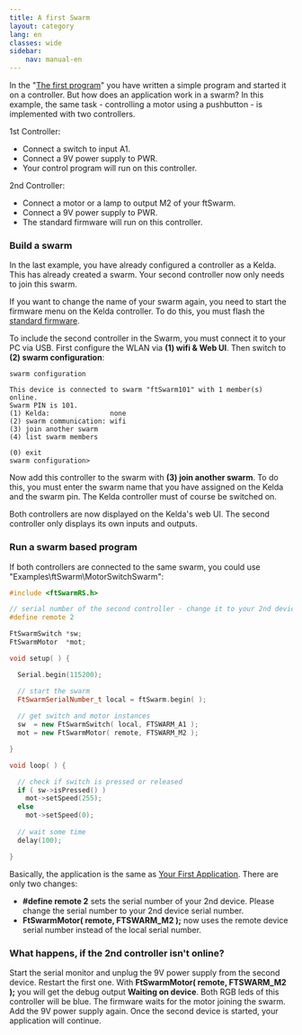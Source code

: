 ```yaml
---
title: A first Swarm
layout: category
lang: en
classes: wide
sidebar:
    nav: manual-en
---
```


In the "[The first program](../MotorSwitch)" you have written a simple program and started it on a controller. But how does an application work in a swarm? In this example, the same task - controlling a motor using a pushbutton - is implemented with two controllers.

1st Controller:
- Connect a switch to input A1.
- Connect a 9V power supply to PWR.
- Your control program will run on this controller.

2nd Controller:
- Connect a motor or a lamp to output M2 of your ftSwarm.
- Connect a 9V power supply to PWR.
- The standard firmware will run on this controller.

### Build a swarm

In the last example, you have already configured a controller as a Kelda. This has already created a swarm. Your second controller now only needs to join this swarm.    

If you want to change the name of your swarm again, you need to start the firmware menu on the Kelda controller. To do this, you must flash the [standard firmware](../firmware).

To include the second controller in the Swarm, you must connect it to your PC via USB. First configure the WLAN via **(1) wifi & Web UI**. Then switch to **(2) swarm configuration**:

```
swarm configuration

This device is connected to swarm "ftSwarm101" with 1 member(s) online.
Swarm PIN is 101.
(1) Kelda:               none
(2) swarm communication: wifi
(3) join another swarm
(4) list swarm members

(0) exit
swarm configuration>
```

Now add this controller to the swarm with **(3) join another swarm**. To do this, you must enter the swarm name that you have assigned on the Kelda and the swarm pin. The Kelda controller must of course be switched on. 

Both controllers are now displayed on the Kelda's web UI. The second controller only displays its own inputs and outputs.

### Run a swarm based program

If both controllers are connected to the same swarm, you could use "Examples\ftSwarm\MotorSwitchSwarm":

```cpp
#include <ftSwarmRS.h>

// serial number of the second controller - change it to your 2nd device serial number
#define remote 2

FtSwarmSwitch *sw;
FtSwarmMotor  *mot;

void setup( ) {

  Serial.begin(115200);

  // start the swarm
  FtSwarmSerialNumber_t local = ftSwarm.begin( );
	
  // get switch and motor instances
  sw  = new FtSwarmSwitch( local, FTSWARM_A1 );
  mot = new FtSwarmMotor( remote, FTSWARM_M2 );

}

void loop( ) {

  // check if switch is pressed or released
  if ( sw->isPressed() )
    mot->setSpeed(255);
  else
    mot->setSpeed(0);
	
  // wait some time
  delay(100);

}
```

Basically, the application is the same as [Your First Application](../MotorSwitch). There are only two changes:

- **#define remote 2** sets the serial number of your 2nd device. Please change the serial number to your 2nd device serial number.
- **FtSwarmMotor( remote, FTSWARM_M2 );** now uses the remote device serial number instead of the local serial number.


### What happens, if the 2nd controller isn't online?

Start the serial monitor and unplug the 9V power supply from the second device. Restart the first one. 
With **FtSwarmMotor( remote, FTSWARM_M2 );** you will get the debug output **Waiting on device**. Both RGB leds of this controller will be blue.
The firmware waits for the motor joining the swarm.
Add the 9V power supply again. Once the second device is started, your application will continue.
